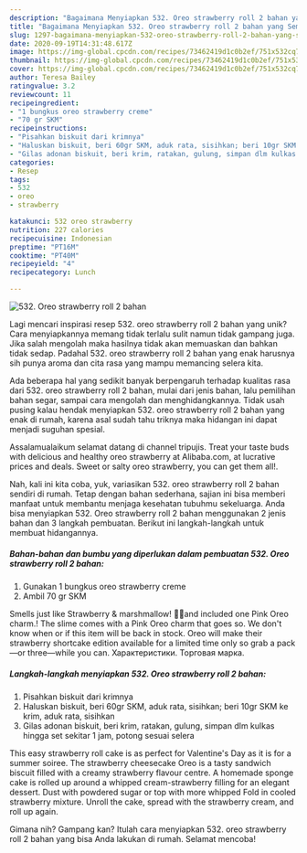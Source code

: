 ```yaml
---
description: "Bagaimana Menyiapkan 532. Oreo strawberry roll 2 bahan yang Sempurna"
title: "Bagaimana Menyiapkan 532. Oreo strawberry roll 2 bahan yang Sempurna"
slug: 1297-bagaimana-menyiapkan-532-oreo-strawberry-roll-2-bahan-yang-sempurna
date: 2020-09-19T14:31:48.617Z
image: https://img-global.cpcdn.com/recipes/73462419d1c0b2ef/751x532cq70/532-oreo-strawberry-roll-2-bahan-foto-resep-utama.jpg
thumbnail: https://img-global.cpcdn.com/recipes/73462419d1c0b2ef/751x532cq70/532-oreo-strawberry-roll-2-bahan-foto-resep-utama.jpg
cover: https://img-global.cpcdn.com/recipes/73462419d1c0b2ef/751x532cq70/532-oreo-strawberry-roll-2-bahan-foto-resep-utama.jpg
author: Teresa Bailey
ratingvalue: 3.2
reviewcount: 11
recipeingredient:
- "1 bungkus oreo strawberry creme"
- "70 gr SKM"
recipeinstructions:
- "Pisahkan biskuit dari krimnya"
- "Haluskan biskuit, beri 60gr SKM, aduk rata, sisihkan; beri 10gr SKM ke krim, aduk rata, sisihkan"
- "Gilas adonan biskuit, beri krim, ratakan, gulung, simpan dlm kulkas hingga set sekitar 1 jam, potong sesuai selera"
categories:
- Resep
tags:
- 532
- oreo
- strawberry

katakunci: 532 oreo strawberry 
nutrition: 227 calories
recipecuisine: Indonesian
preptime: "PT16M"
cooktime: "PT40M"
recipeyield: "4"
recipecategory: Lunch

---
```



![532. Oreo strawberry roll 2 bahan](https://img-global.cpcdn.com/recipes/73462419d1c0b2ef/751x532cq70/532-oreo-strawberry-roll-2-bahan-foto-resep-utama.jpg)

Lagi mencari inspirasi resep 532. oreo strawberry roll 2 bahan yang unik? Cara menyiapkannya memang tidak terlalu sulit namun tidak gampang juga. Jika salah mengolah maka hasilnya tidak akan memuaskan dan bahkan tidak sedap. Padahal 532. oreo strawberry roll 2 bahan yang enak harusnya sih punya aroma dan cita rasa yang mampu memancing selera kita.

Ada beberapa hal yang sedikit banyak berpengaruh terhadap kualitas rasa dari 532. oreo strawberry roll 2 bahan, mulai dari jenis bahan, lalu pemilihan bahan segar, sampai cara mengolah dan menghidangkannya. Tidak usah pusing kalau hendak menyiapkan 532. oreo strawberry roll 2 bahan yang enak di rumah, karena asal sudah tahu triknya maka hidangan ini dapat menjadi suguhan spesial.

Assalamualaikum selamat datang di channel tripujis. Treat your taste buds with delicious and healthy oreo strawberry at Alibaba.com, at lucrative prices and deals. Sweet or salty oreo strawberry, you can get them all!.


Nah, kali ini kita coba, yuk, variasikan 532. oreo strawberry roll 2 bahan sendiri di rumah. Tetap dengan bahan sederhana, sajian ini bisa memberi manfaat untuk membantu menjaga kesehatan tubuhmu sekeluarga. Anda bisa menyiapkan 532. Oreo strawberry roll 2 bahan menggunakan 2 jenis bahan dan 3 langkah pembuatan. Berikut ini langkah-langkah untuk membuat hidangannya.

<!--inarticleads1-->

##### Bahan-bahan dan bumbu yang diperlukan dalam pembuatan 532. Oreo strawberry roll 2 bahan:

1. Gunakan 1 bungkus oreo strawberry creme
1. Ambil 70 gr SKM


Smells just like Strawberry &amp; marshmallow! 🤤🤤and included one Pink Oreo charm.! The slime comes with a Pink Oreo charm that goes so. We don&#39;t know when or if this item will be back in stock. Oreo will make their strawberry shortcake edition available for a limited time only so grab a pack—or three—while you can. Характеристики. Торговая марка. 

<!--inarticleads2-->

##### Langkah-langkah menyiapkan 532. Oreo strawberry roll 2 bahan:

1. Pisahkan biskuit dari krimnya
1. Haluskan biskuit, beri 60gr SKM, aduk rata, sisihkan; beri 10gr SKM ke krim, aduk rata, sisihkan
1. Gilas adonan biskuit, beri krim, ratakan, gulung, simpan dlm kulkas hingga set sekitar 1 jam, potong sesuai selera


This easy strawberry roll cake is as perfect for Valentine&#39;s Day as it is for a summer soiree. The strawberry cheesecake Oreo is a tasty sandwich biscuit filled with a creamy strawberry flavour centre. A homemade sponge cake is rolled up around a whipped cream-strawberry filling for an elegant dessert. Dust with powdered sugar or top with more whipped Fold in cooled strawberry mixture. Unroll the cake, spread with the strawberry cream, and roll up again. 

Gimana nih? Gampang kan? Itulah cara menyiapkan 532. oreo strawberry roll 2 bahan yang bisa Anda lakukan di rumah. Selamat mencoba!
